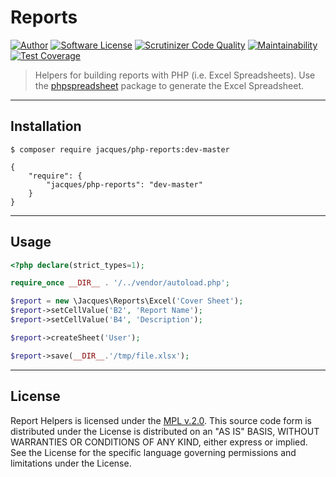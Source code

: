 # Reports

[![Author](http://img.shields.io/badge/author-@jacques-blue.svg?style=flat-square)](https://twitter.com/jacques)
[![Software License](https://img.shields.io/badge/license-MIT-brightgreen.svg?style=flat-square)](LICENSE.md)
[![Scrutinizer Code Quality](https://scrutinizer-ci.com/g/jacques/php-reports/badges/quality-score.png?b=master)](https://scrutinizer-ci.com/g/jacques/php-reports/?branch=master)
[![Maintainability](https://api.codeclimate.com/v1/badges/750d2130ab688f3d8031/maintainability)](https://codeclimate.com/github/jacques/php-reports/maintainability)
[![Test Coverage](https://api.codeclimate.com/v1/badges/750d2130ab688f3d8031/test_coverage)](https://codeclimate.com/github/jacques/php-reports/test_coverage)

> Helpers for building reports with PHP (i.e. Excel Spreadsheets).  Use the
> [phpspreadsheet](https://github.com/phpoffice/phpspreadsheet) package to generate
> the Excel Spreadsheet.

---

## Installation

```
$ composer require jacques/php-reports:dev-master
```

```
{
    "require": {
        "jacques/php-reports": "dev-master"
    }
}
```

---

## Usage

```php
<?php declare(strict_types=1);

require_once __DIR__ . '/../vendor/autoload.php';

$report = new \Jacques\Reports\Excel('Cover Sheet');
$report->setCellValue('B2', 'Report Name');
$report->setCellValue('B4', 'Description');

$report->createSheet('User');

$report->save(__DIR__.'/tmp/file.xlsx');
```

---

## License

Report Helpers is licensed under the [MPL v.2.0](LICENSE).
This source code form is distributed under the License is distributed
on an "AS IS" BASIS, WITHOUT WARRANTIES OR CONDITIONS OF ANY KIND,
either express or implied. See the License for the specific language
governing permissions and limitations under the License.
